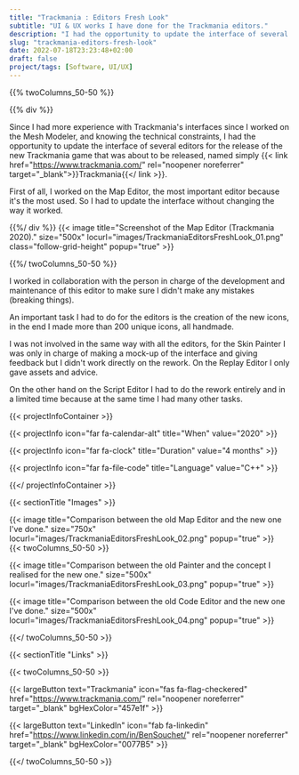 ```yaml
---
title: "Trackmania : Editors Fresh Look"
subtitle: "UI & UX works I have done for the Trackmania editors."
description: "I had the opportunity to update the interface of several editors or the release of the new Trackmania game in 2020."
slug: "trackmania-editors-fresh-look"
date: 2022-07-18T23:23:48+02:00
draft: false
project/tags: [Software, UI/UX]
---
```


{{% twoColumns_50-50 %}}

{{% div %}}

Since I had more experience with Trackmania's interfaces since I worked on the Mesh Modeler, and knowing the technical constraints, I had the opportunity to update the interface of several editors for the release of the new Trackmania game that was about to be released, named simply {{< link href="https://www.trackmania.com/" rel="noopener noreferrer" target="_blank">}}Trackmania{{</ link >}}.

First of all, I worked on the Map Editor, the most important editor because it's the most used. So I had to update the interface without changing the way it worked.

{{%/ div %}}
{{< image title="Screenshot of the Map Editor (Trackmania 2020)." size="500x" locurl="images/TrackmaniaEditorsFreshLook_01.png" class="follow-grid-height" popup="true" >}}

{{%/ twoColumns_50-50 %}}

I worked in collaboration with the person in charge of the development and maintenance of this editor to make sure I didn't make any mistakes (breaking things).

An important task I had to do for the editors is the creation of the new icons, in the end I made more than 200 unique icons, all handmade.

I was not involved in the same way with all the editors, for the Skin Painter I was only in charge of making a mock-up of the interface and giving feedback but I didn't work directly on the rework.
On the Replay Editor I only gave assets and advice.

On the other hand on the Script Editor I had to do the rework entirely and in a limited time because at the same time I had many other tasks.

{{< projectInfoContainer >}}

{{< projectInfo icon="far fa-calendar-alt" title="When" value="2020" >}}

{{< projectInfo icon="far fa-clock" title="Duration" value="4 months" >}}

{{< projectInfo icon="far fa-file-code" title="Language" value="C++" >}}

{{</ projectInfoContainer >}}

{{< sectionTitle "Images" >}}

{{< image title="Comparison between the old Map Editor and the new one I've done." size="750x" locurl="images/TrackmaniaEditorsFreshLook_02.png" popup="true" >}}
\
{{< twoColumns_50-50 >}}

{{< image title="Comparison between the old Painter and the concept I realised for the new one." size="500x" locurl="images/TrackmaniaEditorsFreshLook_03.png" popup="true" >}}

{{< image title="Comparison between the old Code Editor and the new one I've done." size="500x" locurl="images/TrackmaniaEditorsFreshLook_04.png" popup="true" >}}

{{</ twoColumns_50-50 >}}

{{< sectionTitle "Links" >}}

{{< twoColumns_50-50 >}}

{{< largeButton text="Trackmania" icon="fas fa-flag-checkered" href="https://www.trackmania.com/" rel="noopener noreferrer" target="_blank" bgHexColor="457e1f" >}}

{{< largeButton text="LinkedIn" icon="fab fa-linkedin" href="https://www.linkedin.com/in/BenSouchet/" rel="noopener noreferrer" target="_blank" bgHexColor="0077B5" >}}

{{</ twoColumns_50-50 >}}